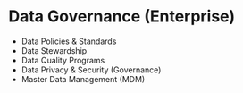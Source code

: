 # Data Governance (Enterprise)

- Data Policies & Standards
- Data Stewardship
- Data Quality Programs
- Data Privacy & Security (Governance)
- Master Data Management (MDM)